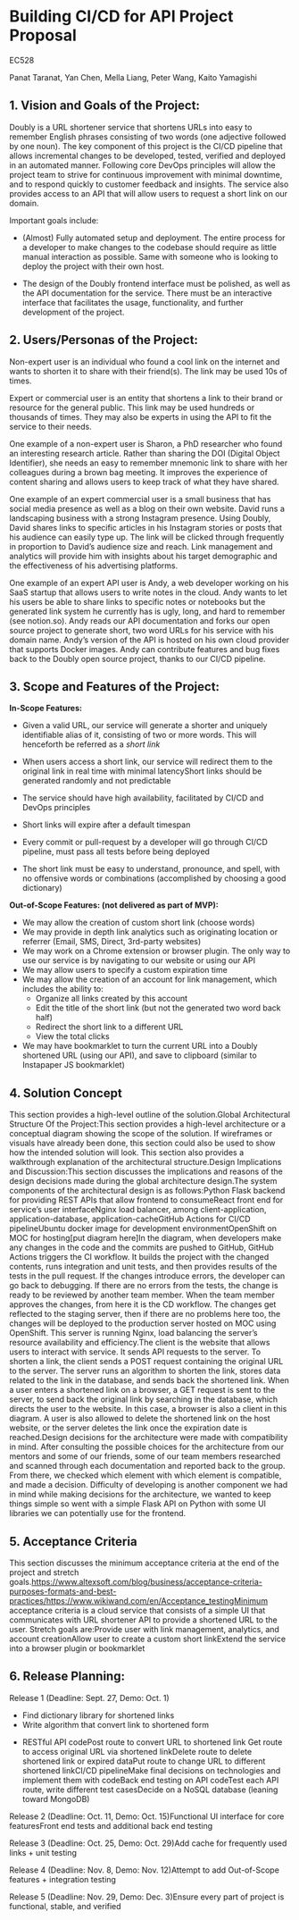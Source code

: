 # **Building CI/CD for API Project Proposal**

EC528

Panat Taranat, Yan Chen, Mella Liang, Peter Wang, Kaito Yamagishi

## 1. Vision and Goals of the Project:

Doubly is a URL shortener service that shortens URLs into easy to remember English phrases consisting of two words (one adjective followed by one noun). The key component of this project is the CI/CD pipeline that allows incremental changes to be developed, tested, verified and deployed in an automated manner. Following core DevOps principles will allow the project team to strive for continuous improvement with minimal downtime, and to respond quickly to customer feedback and insights. The service also provides access to an API that will allow users to request a short link on our domain.

Important goals include:

- (Almost) Fully automated setup and deployment. The entire process for a developer to make changes to the codebase should require as little manual interaction as possible. Same with someone who is looking to deploy the project with their own host.

- The design of the Doubly frontend interface must be polished, as well as the API documentation for the service. There must be an interactive interface that facilitates the usage, functionality, and further development of the project.

## 2. Users/Personas of the Project:

Non-expert user is an individual who found a cool link on the internet and wants to shorten it to share with their friend(s). The link may be used 10s of times.

Expert or commercial user is an entity that shortens a link to their brand or resource for the general public. This link may be used hundreds or thousands of times. They may also be experts in using the API to fit the service to their needs.

One example of a non-expert user is Sharon, a PhD researcher who found an interesting research article. Rather than sharing the DOI (Digital Object Identifier), she needs an easy to remember mnemonic link to share with her colleagues during a brown bag meeting. It improves the experience of content sharing and allows users to keep track of what they have shared.

One example of an expert commercial user is a small business that has social media presence as well as a blog on their own website. David runs a landscaping business with a strong Instagram presence. Using Doubly, David shares links to specific articles in his Instagram stories or posts that his audience can easily type up. The link will be clicked through frequently in proportion to David’s audience size and reach. Link management and analytics will provide him with insights about his target demographic and the effectiveness of his advertising platforms.

One example of an expert API user is Andy, a web developer working on his SaaS startup that allows users to write notes in the cloud. Andy wants to let his users be able to share links to specific notes or notebooks but the generated link system he currently has is ugly, long, and hard to remember (see notion.so). Andy reads our API documentation and forks our open source project to generate short, two word URLs for his service with his domain name. Andy’s version of the API is hosted on his own cloud provider that supports Docker images. Andy can contribute features and bug fixes back to the Doubly open source project, thanks to our CI/CD pipeline.

## 3. Scope and Features of the Project:

**In-Scope Features:**

- Given a valid URL, our service will generate a shorter and uniquely identifiable alias of it, consisting of two or more words. This will henceforth be referred as a *short link*

- When users access a short link, our service will redirect them to the original link in real time with minimal latencyShort links should be generated randomly and not predictable

- The service should have high availability, facilitated by CI/CD and DevOps principles

- Short links will expire after a default timespan

- Every commit or pull-request by a developer will go through CI/CD pipeline, must pass all tests before being deployed

- The short link must be easy to understand, pronounce, and spell, with no offensive words or combinations (accomplished by choosing a good dictionary)

  

**Out-of-Scope Features: (not delivered as part of MVP):**

- We may allow the creation of custom short link (choose words)
- We may provide in depth link analytics such as originating location or referrer (Email, SMS, Direct, 3rd-party websites)
- We may work on a Chrome extension or browser plugin. The only way to use our service is by navigating to our website or using our API
- We may allow users to specify a custom expiration time
- We may allow the creation of an account for link management, which includes the ability to: 
  - Organize all links created by this account
  - Edit the title of the short link (but not the generated two word back half)
  - Redirect the short link to a different URL
  - View the total clicks
- We may have bookmarklet to turn the current URL into a Doubly shortened URL (using our API), and save to clipboard (similar to Instapaper JS bookmarklet)

## 4. Solution Concept

This section provides a high-level outline of the solution.Global Architectural Structure Of the Project:This section provides a high-level architecture or a conceptual diagram showing the scope of the solution. If wireframes or visuals have already been done, this section could also be used to show how the intended solution will look. This section also provides a walkthrough explanation of the architectural structure.Design Implications and Discussion:This section discusses the implications and reasons of the design decisions made during the global architecture design.The system components of the architectural design is as follows:Python Flask backend for providing REST APIs that allow frontend to consumeReact front end for service’s user interfaceNginx load balancer, among client-application, application-database, application-cacheGitHub Actions for CI/CD pipelineUbuntu docker image for development environmentOpenShift on MOC for hosting[put diagram here]In the diagram, when developers make any changes in the code and the commits are pushed to GitHub, GitHub Actions triggers the CI workflow. It builds the project with the changed contents, runs integration and unit tests, and then provides results of the tests in the pull request. If the changes introduce errors, the developer can go back to debugging. If there are no errors from the tests, the change is ready to be reviewed by another team member. When the team member approves the changes, from here it is the CD workflow. The changes get reflected to the staging server, then if there are no problems here too, the changes will be deployed to the production server hosted on MOC using OpenShift. This server is running Nginx, load balancing the server’s resource availability and efficiency.The client is the website that allows users to interact with service. It sends API requests to the server. To shorten a link, the client sends a POST request containing the original URL to the server. The server runs an algorithm to shorten the link, stores data related to the link in the database, and sends back the shortened link. When a user enters a shortened link on a browser, a GET request is sent to the server, to send back the original link by searching in the database, which directs the user to the website. In this case, a browser is also a client in this diagram. A user is also allowed to delete the shortened link on the host website, or the server deletes the link once the expiration date is reached.Design decisions for the architecture were made with compatibility in mind. After consulting the possible choices for the architecture from our mentors and some of our friends, some of our team members researched and scanned through each documentation and reported back to the group. From there, we checked which element with which element is compatible, and made a decision. Difficulty of developing is another component we had in mind while making decisions for the architecture, we wanted to keep things simple so went with a simple Flask API on Python with some UI libraries we can potentially use for the frontend.

## 5. Acceptance Criteria

This section discusses the minimum acceptance criteria at the end of the project and stretch goals.https://www.altexsoft.com/blog/business/acceptance-criteria-purposes-formats-and-best-practices/https://www.wikiwand.com/en/Acceptance_testingMinimum acceptance criteria is a cloud service that consists of a simple UI that communicates with URL shortener API to provide a shortened URL to the user. Stretch goals are:Provide user with link management, analytics, and account creationAllow user to create a custom short linkExtend the service into a browser plugin or bookmarklet

## 6. Release Planning:

Release 1 (Deadline: Sept. 27, Demo: Oct. 1)
* Find dictionary library for shortened links
* Write algorithm that convert link to shortened form
- RESTful API codePost route to convert URL to shortened link
Get route to access original URL via shortened linkDelete route to delete shortened link or expired dataPut route to change URL to different shortened linkCI/CD pipelineMake final decisions on technologies and implement them with codeBack end testing on API codeTest each API route, write different test casesDecide on a NoSQL database (leaning toward MongoDB)

Release 2 (Deadline: Oct. 11, Demo: Oct. 15)Functional UI interface for core featuresFront end tests and additional back end testing

Release 3 (Deadline: Oct. 25, Demo: Oct. 29)Add cache for frequently used links + unit testing

Release 4 (Deadline: Nov. 8, Demo: Nov. 12)Attempt to add Out-of-Scope features + integration testing

Release 5 (Deadline: Nov. 29, Demo: Dec. 3)Ensure every part of project is functional, stable, and verified
